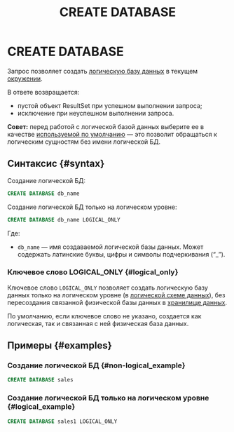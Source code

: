 ﻿---
layout: default
title: CREATE DATABASE
nav_order: 10
parent: Запросы SQL+
grand_parent: Справочная информация
has_children: false
has_toc: false
---

# CREATE DATABASE

Запрос позволяет создать [логическую базу данных](../../../overview/main_concepts/logical_db/logical_db.md) 
в текущем [окружении](../../../overview/main_concepts/environment/environment.md).

В ответе возвращается:
*   пустой объект ResultSet при успешном выполнении запроса;
*   исключение при неуспешном выполнении запроса.

**Совет:** перед работой с логической базой данных выберите ее в качестве [используемой по умолчанию](../../../working_with_system/other_features/default_db_set-up/default_db_set-up.md) 
— это позволит обращаться к логическим сущностям без имени логической БД.

## Синтаксис {#syntax}

Создание логической БД:

```sql
CREATE DATABASE db_name
```

Создание логической БД только на логическом уровне:

```sql
CREATE DATABASE db_name LOGICAL_ONLY
```

Где:
*   `db_name` — имя создаваемой логической базы данных. Может содержать латинские буквы, цифры и символы подчеркивания (“_”).

### Ключевое слово LOGICAL_ONLY {#logical_only}

Ключевое слово `LOGICAL_ONLY` позволяет создать логическую базу данных только на логическом уровне
(в [логической схеме данных](../../../overview/main_concepts/logical_schema/logical_schema.md)), без 
пересоздания связанной физической базы данных в [хранилище данных](../../../overview/main_concepts/data_storage/data_storage.md).

По умолчанию, если ключевое слово не указано, создается как логическая, так и связанная с ней 
физическая база данных.

## Примеры {#examples}

### Создание логической БД {#non-logical_example}

```sql
CREATE DATABASE sales
```

### Создание логической БД только на логическом уровне {#logical_example}

```sql
CREATE DATABASE sales1 LOGICAL_ONLY
```